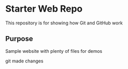 # Starter Web Repo

This repository is for showing how Git and GitHub work

## Purpose

Sample website with plenty of files for demos

git made changes